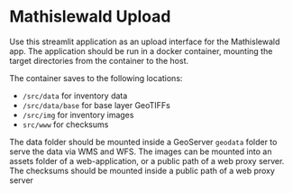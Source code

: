 # Mathislewald Upload

Use this streamlit application as an upload interface for the Mathislewald app.
The application should be run in a docker container, mounting the target directories
from the container to the host.

The container saves to the following locations:

* `/src/data` for inventory data
* `/src/data/base` for base layer GeoTIFFs
* `/src/img` for inventory images
* `src/www` for checksums

The data folder should be mounted inside a GeoServer `geodata` folder to serve the data via WMS and WFS.
The images can be mounted into an assets folder of a web-application, or a public path of a web proxy server.
The checksums should be mounted inside a public path of a web proxy server
